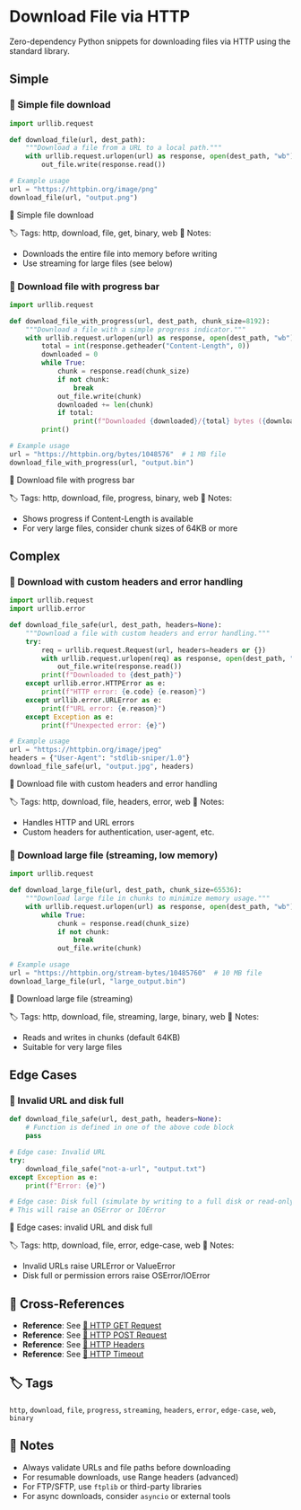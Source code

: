 # Download File via HTTP

Zero-dependency Python snippets for downloading files via HTTP using the standard library.

## Simple

### 🧩 Simple file download

```python
import urllib.request

def download_file(url, dest_path):
    """Download a file from a URL to a local path."""
    with urllib.request.urlopen(url) as response, open(dest_path, "wb") as out_file:
        out_file.write(response.read())

# Example usage
url = "https://httpbin.org/image/png"
download_file(url, "output.png")
```

📂 Simple file download

🏷️ Tags: http, download, file, get, binary, web
📝 Notes:
- Downloads the entire file into memory before writing
- Use streaming for large files (see below)

### 🧩 Download file with progress bar

```python
import urllib.request

def download_file_with_progress(url, dest_path, chunk_size=8192):
    """Download a file with a simple progress indicator."""
    with urllib.request.urlopen(url) as response, open(dest_path, "wb") as out_file:
        total = int(response.getheader("Content-Length", 0))
        downloaded = 0
        while True:
            chunk = response.read(chunk_size)
            if not chunk:
                break
            out_file.write(chunk)
            downloaded += len(chunk)
            if total:
                print(f"Downloaded {downloaded}/{total} bytes ({downloaded*100//total}%)", end="\r")
        print()

# Example usage
url = "https://httpbin.org/bytes/1048576"  # 1 MB file
download_file_with_progress(url, "output.bin")
```

📂 Download file with progress bar

🏷️ Tags: http, download, file, progress, binary, web
📝 Notes:
- Shows progress if Content-Length is available
- For very large files, consider chunk sizes of 64KB or more

## Complex

### 🧩 Download with custom headers and error handling

```python
import urllib.request
import urllib.error

def download_file_safe(url, dest_path, headers=None):
    """Download a file with custom headers and error handling."""
    try:
        req = urllib.request.Request(url, headers=headers or {})
        with urllib.request.urlopen(req) as response, open(dest_path, "wb") as out_file:
            out_file.write(response.read())
        print(f"Downloaded to {dest_path}")
    except urllib.error.HTTPError as e:
        print(f"HTTP error: {e.code} {e.reason}")
    except urllib.error.URLError as e:
        print(f"URL error: {e.reason}")
    except Exception as e:
        print(f"Unexpected error: {e}")

# Example usage
url = "https://httpbin.org/image/jpeg"
headers = {"User-Agent": "stdlib-sniper/1.0"}
download_file_safe(url, "output.jpg", headers)
```

📂 Download file with custom headers and error handling

🏷️ Tags: http, download, file, headers, error, web
📝 Notes:
- Handles HTTP and URL errors
- Custom headers for authentication, user-agent, etc.

### 🧩 Download large file (streaming, low memory)

```python
import urllib.request

def download_large_file(url, dest_path, chunk_size=65536):
    """Download large file in chunks to minimize memory usage."""
    with urllib.request.urlopen(url) as response, open(dest_path, "wb") as out_file:
        while True:
            chunk = response.read(chunk_size)
            if not chunk:
                break
            out_file.write(chunk)

# Example usage
url = "https://httpbin.org/stream-bytes/10485760"  # 10 MB file
download_large_file(url, "large_output.bin")
```

📂 Download large file (streaming)

🏷️ Tags: http, download, file, streaming, large, binary, web
📝 Notes:
- Reads and writes in chunks (default 64KB)
- Suitable for very large files

## Edge Cases

### 🧩 Invalid URL and disk full

```python
def download_file_safe(url, dest_path, headers=None):
    # Function is defined in one of the above code block
    pass

# Edge case: Invalid URL
try:
    download_file_safe("not-a-url", "output.txt")
except Exception as e:
    print(f"Error: {e}")

# Edge case: Disk full (simulate by writing to a full disk or read-only location)
# This will raise an OSError or IOError
```

📂 Edge cases: invalid URL and disk full

🏷️ Tags: http, download, file, error, edge-case, web
📝 Notes:
- Invalid URLs raise URLError or ValueError
- Disk full or permission errors raise OSError/IOError

## 🔗 Cross-References

- **Reference**: See [📂 HTTP GET Request](./http_get.md)
- **Reference**: See [📂 HTTP POST Request](./http_post.md)
- **Reference**: See [📂 HTTP Headers](./http_headers.md)
- **Reference**: See [📂 HTTP Timeout](./http_timeout.md)

## 🏷️ Tags

`http`, `download`, `file`, `progress`, `streaming`, `headers`, `error`, `edge-case`, `web`, `binary`

## 📝 Notes

- Always validate URLs and file paths before downloading
- For resumable downloads, use Range headers (advanced)
- For FTP/SFTP, use `ftplib` or third-party libraries
- For async downloads, consider `asyncio` or external tools
